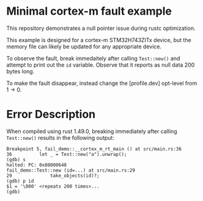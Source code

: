 # Minimal cortex-m fault example

This repository demonstrates a null pointer issue during rustc optimization.

This example is designed for a cortex-m STM32H743ZITx device, but the memory file can likely be
updated for any appropriate device.

To observe the fault, break immedaitely after calling `Test::new()` and attempt to print out the
`id` variable. Observe that it reports as null data 200 bytes long.

To make the fault disappear, instead change the [profile.dev] opt-level from 1 -> 0.

# Error Description
When compiled using rust 1.49.0, breaking immediately after calling `Test::new()` results in the
following output:
```
Breakpoint 5, fail_demo::__cortex_m_rt_main () at src/main.rs:36
36          let _ = Test::new("a").unwrap();
(gdb) s
halted: PC: 0x08000648
fail_demo::Test::new (id=...) at src/main.rs:29
29              take_objects(id)?;
(gdb) p id
$1 = '\000' <repeats 200 times>...
(gdb)
```

